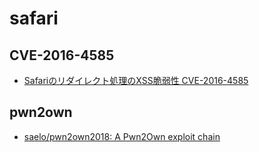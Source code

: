 # safari
## CVE-2016-4585
- [Safariのリダイレクト処理のXSS脆弱性 CVE-2016-4585](http://www.mbsd.jp/blog/20160921.html)

## pwn2own
- [saelo/pwn2own2018: A Pwn2Own exploit chain](https://github.com/saelo/pwn2own2018)
